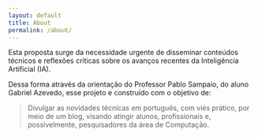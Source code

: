 ```yaml
---
layout: default
title: About
permalink: /about/
---
```


Esta proposta surge da necessidade urgente de disseminar conteúdos técnicos e reflexões críticas sobre os avanços recentes da Inteligência Artificial (IA). 

Dessa forma através da orientação do Professor Pablo Sampaio, do aluno Gabriel Azevedo, esse projeto e construído com o objetivo de:

> Divulgar as novidades técnicas em português, com viés prático,
> por meio de um blog, visando atingir alunos, profissionais e,
> possivelmente, pesquisadores da área de Computação.
